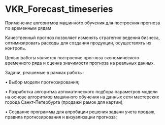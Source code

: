 # VKR_Forecast_timeseries
Применение алгоритмов машинного обучения для построения прогноза по временным рядам

Качественный прогноз позволяет изменять стратегию ведения бизнеса, оптимизировать расходы для создания продукции, осуществлять их контроль.

Целью работы является построение прогноза экономического временного ряда и оценка значимости прогноза на реальных данных.

Задачи, реашемые в рамках работы:

•	Выбор модели прогнозирования;

•	Разработка алгоритма автоматического подбора параметров модели на основе алгоритмов машинного обучения на данных сети мастерских города Санкт-Петербурга (продажи рамок для картин);

•	Создание программы для апробации решения задачи учета продаж, правила прогнозирования и визуализации прогноза;



